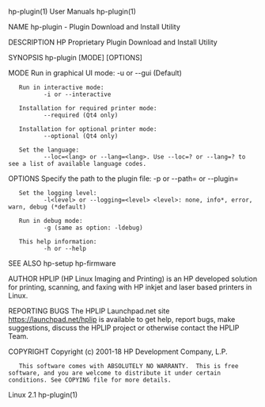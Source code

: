 hp-plugin(1)                                                                                     User Manuals                                                                                    hp-plugin(1)

NAME
       hp-plugin - Plugin Download and Install Utility

DESCRIPTION
       HP Proprietary Plugin Download and Install Utility

SYNOPSIS
       hp-plugin [MODE] [OPTIONS]

MODE
       Run in graphical UI mode:
              -u or --gui (Default)

       Run in interactive mode:
              -i or --interactive

       Installation for required printer mode:
              --required (Qt4 only)

       Installation for optional printer mode:
              --optional (Qt4 only)

       Set the language:
              --loc=<lang> or --lang=<lang>. Use --loc=? or --lang=? to see a list of available language codes.

OPTIONS
       Specify the path to the plugin file:
              -p <path> or --path=<path> or --plugin=<path>

       Set the logging level:
              -l<level> or --logging=<level> <level>: none, info*, error, warn, debug (*default)

       Run in debug mode:
              -g (same as option: -ldebug)

       This help information:
              -h or --help

SEE ALSO
       hp-setup hp-firmware

AUTHOR
       HPLIP (HP Linux Imaging and Printing) is an HP developed solution for printing, scanning, and faxing with HP inkjet and laser based printers in Linux.

REPORTING BUGS
       The HPLIP Launchpad.net site https://launchpad.net/hplip is available to get help, report bugs, make suggestions, discuss the HPLIP project or otherwise contact the HPLIP Team.

COPYRIGHT
       Copyright (c) 2001-18 HP Development Company, L.P.

       This software comes with ABSOLUTELY NO WARRANTY.  This is free software, and you are welcome to distribute it under certain conditions. See COPYING file for more details.

Linux                                                                                                2.1                                                                                         hp-plugin(1)
